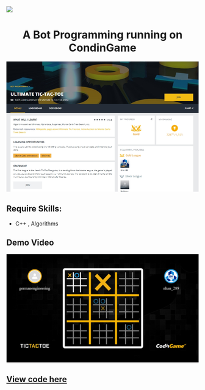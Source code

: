 <img src="https://img.shields.io/badge/-C++-blue?logo=cplusplus"/>

# <div align="center">A Bot Programming running on CondinGame</div>

[![Started](Started.png)](https://www.codingame.com/multiplayer/bot-programming/tic-tac-toe)

## Require Skills:
- C++ , Algorithms

## Demo Video

[![Watch the video](demoVideo.png)](https://www.codingame.com/replay/805617742)

## [View code here](main.cpp)